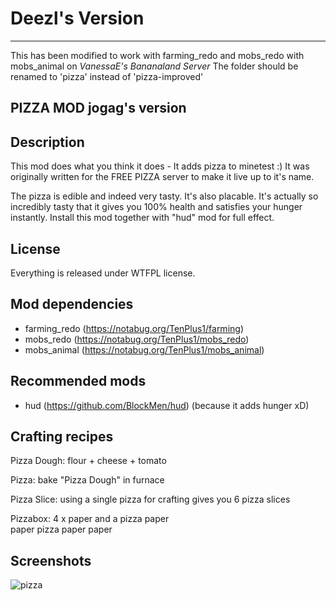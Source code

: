 # Deezl's Version
---

This has been modified to work with farming_redo and mobs_redo with mobs_animal on *VanessaE's Bananaland Server*
The folder should be renamed to 'pizza' instead of 'pizza-improved'



PIZZA MOD
jogag's version
---------------


Description
-----------

This mod does what you think it does - It adds pizza to minetest :)
It was originally written for the FREE PIZZA server to make it live up to it's name.

The pizza is edible and indeed very tasty. It's also placable.
It's actually so incredibly tasty that it gives you 100% health and satisfies your hunger instantly. 
Install this mod together with "hud" mod for full effect.

License
-------

Everything is released under WTFPL license.

Mod dependencies
----------------

- farming_redo (https://notabug.org/TenPlus1/farming)
- mobs_redo (https://notabug.org/TenPlus1/mobs_redo)
- mobs_animal (https://notabug.org/TenPlus1/mobs_animal)

Recommended mods
----------------

- hud (https://github.com/BlockMen/hud)
  (because it adds hunger xD)

Crafting recipes
----------------

Pizza Dough:
flour + cheese + tomato

Pizza:
bake "Pizza Dough" in furnace

Pizza Slice:
using a single pizza for crafting gives you 6 pizza slices

Pizzabox:
4 x paper and a pizza
	paper	
paper	pizza	paper
	paper	

Screenshots
-----------

![pizza](http://files.callistix.net/www/minetest/pizza.png)

